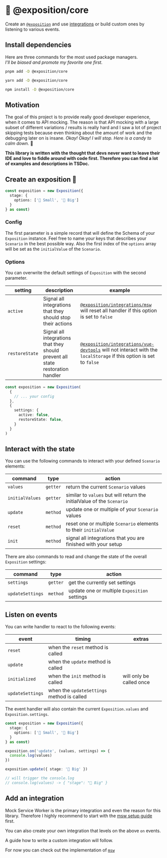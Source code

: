 # 🌱 @exposition/core

<!-- This file will also be automatically included in the main documentation -->
<!-- ../../docs/src/packages/core.md -->

Create an [`@exposition`](https://h2xd.github.io/exposition/) and use [integrations](https://h2xd.github.io/exposition/packages/integrations.html) or build custom ones by listening to various events.
## Install dependencies

Here are three commands for the most used package managers.<br>
_I'll be biased and promote my favorite one first._

```sh
pnpm add -D @exposition/core
```

```sh
yarn add -D @exposition/core
```

```sh
npm install -D @exposition/core
```

## Motivation

The goal of this project is to provide really good developer experience, when it comes to API mocking.
The reason is that API mocking with a large subset of different variations / results is really hard
and I saw a lot of project skipping tests because even thinking about the amount of work and the debugging
later on is insane. _Okay! Okay! I will stop. Here is a candy to calm down._ 🍬

**This library is written with the thought that devs never want to leave their IDE and love to fiddle around with code first. Therefore you can find a lot of examples and descriptions in TSDoc.**

## Create an exposition 📙

```ts
const exposition = new Exposition({
  stage: {
    options: ['🐛 Small', '🦋 Big']
  }
} as const)
```

### Config

The first parameter is a simple record that will define the Schema of your `Exposition`
instance. Feel free to name your keys that describes your `Scenario` in the best possible way.
Also the first index of the `options` array will be set as the `initialValue` of the `Scenario`.

### Options

You can overwrite the default settings of `Exposition` with the second parameter.

| setting        | description                                                                    | example                                                                                                                                                                                |
| -------------- | ------------------------------------------------------------------------------ | -------------------------------------------------------------------------------------------------------------------------------------------------------------------------------------- |
| `active`       | Signal all integrations that they should stop their actions                    | [`@exposition/integrations/msw`](https://h2xd.github.io/exposition/integrations/msw.html) will reset all handler if this option is set to `false`                                      |
| `restoreState` | Signal all integrations that they should prevent all state restoration handler | [`@exposition/integrations/vue-devtools`](https://h2xd.github.io/exposition/integrations/vue-devtools.html) will not interact with the `localStorage` if this option is set to `false` |


```ts
const exposition = new Exposition(
  {
    // ... your config
  },
  {
    settings: {
      active: false,
      restoreState: false,
    }
  }
)
```

## Interact with the state

You can use the following commands to interact with your defined `Scenario` elements:

| command         | type     | action                                                                 |
| --------------- | -------- | ---------------------------------------------------------------------- |
| `values`        | `getter` | return the current `Scenario` values                                   |
| `initialValues` | `getter` | similar to `values` but will return the initialValue of the `Scenario` |
| `update`        | `method` | update one or multiple of your `Scenario` values                       |
| `reset`         | `method` | reset one or multiple `Scenario` elements to their `initialValue`      |
| `init`          | `method` | signal all integrations that you are finished with your setup          |

There are also commands to read and change the state of the overall `Exposition` settings:

| command          | type     | action                                       |
| ---------------- | -------- | -------------------------------------------- |
| `settings`       | `getter` | get the currently set settings               |
| `updateSettings` | `method` | update one or multiple `Exposition` settings |



## Listen on events

You can write handler to react to the following events:

| event            | timing                                     | extras                   |
| ---------------- | ------------------------------------------ | ------------------------ |
| `reset`          | when the `reset` method is called          |                          |
| `update`         | when the `update` method is called         |                          |
| `initialized`    | when the `init` method is called           | will only be called once |
| `updateSettings` | when the `updateSettings` method is called |                          |

The event handler will also contain the current `Exposition.values` and `Exposition.settings`.

```ts
const exposition = new Exposition({
  stage: {
    options: ['🐛 Small', '🦋 Big']
  }
} as const)

exposition.on('update', (values, settings) => {
  console.log(values)
})

exposition.update({ stage: '🦋 Big' })

// will trigger the console.log
// console.log(values) -> { "stage": "🦋 Big" }
```

## Add an integration

Mock Service Worker is the primary integration and even the reason
for this library. Therefore I highly recommend to start with the [msw setup guide](https://h2xd.github.io/exposition/cookbook/setup-msw.html) first.

You can also create your own integration that levels on the above `on` events.

A guide how to write a custom integration will follow.

For now you can check out the implementation of [`msw`](https://github.com/h2xd/exposition/blob/main/packages/integrations/msw/functions/createMswIntegration.ts)